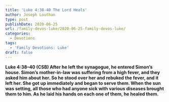 ```yaml
---
title: 'Luke 4:38-40 The Lord Heals'
author: Joseph Louthan
type: post
publishDate: 2020-06-25
url: /family-devos-luke/2020-06-25-family-devos-luke/
categories:
  - Devotions
tags:
  - 'Family Devotions: Luke'
draft: false
---
```

**Luke 4:38–40 (CSB) After he left the synagogue, he entered Simon’s house. Simon’s mother-in-law was suffering from a high fever, and they asked him about her.  So he stood over her and rebuked the fever, and it left her. She got up immediately and began to serve them.  When the sun was setting, all those who had anyone sick with various diseases brought them to him. As he laid his hands on each one of them, he healed them.** 
